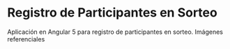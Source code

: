 # Registro de Participantes en Sorteo

Aplicación en Angular 5 para registro de participantes en sorteo. 
Imágenes referenciales

